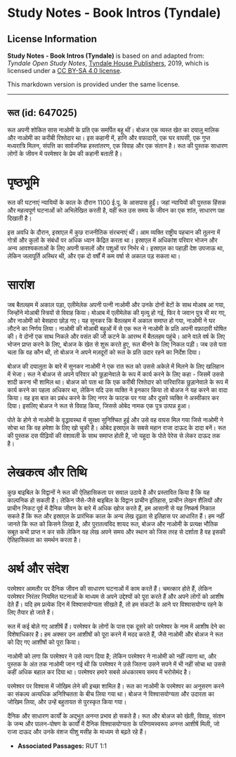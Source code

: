 # Study Notes - Book Intros (Tyndale)

## License Information

**Study Notes - Book Intros (Tyndale)** is based on and adapted from: _Tyndale Open Study Notes_, [Tyndale House Publishers](https://tyndaleopenresources.com/), 2019, which is licensed under a [CC BY-SA 4.0 license](https://creativecommons.org/licenses/by-sa/4.0/legalcode.en).

This markdown version is provided under the same license.



--------------------------------

## रूत (id: 647025)

रूत अपनी शोकित सास नाओमी के प्रति एक समर्पित बहू थीं। बोअज एक व्यस्त खेत का दयालु मालिक और नाओमी का करीबी रिश्तेदार था। इस कहानी में, हानि और वफादारी, एक घर वापसी, एक गुप्त मध्यरात्रि मिलन, संपत्ति का सार्वजनिक हस्तांतरण, एक विवाह और एक संतान है। रूत की पुस्तक साधारण लोगों के जीवन में परमेश्वर के प्रेम की कहानी बताती है।

पृष्ठभूमि
=========

रूत की घटनाएं न्यायियों के काल के दौरान 1100 ई.पू. के आसपास हुईं। जहां न्यायियों की पुस्तक हिंसक और महत्वपूर्ण घटनाओं को अभिलेखित करती है, वहीं रूत उस समय के जीवन का एक शांत, साधारण पक्ष दिखाती है।

इस अवधि के दौरान, इस्राएल में कुछ राजनीतिक संरचनाएं थीं। आम व्यक्ति राष्ट्रीय पहचान की तुलना में गोत्रों और कुलों के संबंधों पर अधिक ध्यान केंद्रित करता था। इस्राएल में अधिकांश परिवार भोजन और अन्य आवश्यकताओं के लिए अपनी फसलों और पशुओं पर निर्भर थे। इस्राएल का पहाड़ी देश उपजाऊ था, लेकिन जलापूर्ति अस्थिर थी, और एक दो वर्षों में कम वर्षा से अकाल पड़ सकता था।

सारांश
======

जब बैतलहम में अकाल पड़ा, एलीमेलेक अपनी पत्नी नाओमी और उनके दोनों बेटों के साथ मोआब आ गया, जिन्होंने मोआबी स्त्रियों से विवाह किया। मोआब में एलीमेलेक की मृत्यु हो गई, फिर वे जवान पुत्र भी मर गए, और नाओमी को बेसहारा छोड़ गए। यह सुनकर कि बैतलहम में अकाल समाप्त हो गया, नाओमी ने घर लौटने का निर्णय लिया। नाओमी की मोआबी बहुओं में से एक रूत ने नाओमी के प्रति अपनी वफ़ादारी घोषित की। वे दोनों एक साथ निकले और वसंत की जौ कटने के आरम्भ में बैतलहम पहुंचे। आने वाले वर्ष के लिए भोजन प्राप्त करने के लिए, बोअज के खेत से शुरू करते हुए, रूत बीनने के लिए निकल पड़ी। जब उसे पता चला कि वह कौन थी, तो बोअज ने अपने मज़दूरों को रूत के प्रति उदार रहने का निर्देश दिया।

बोअज की दयालुता के बारे में सुनकर नाओमी ने एक रात रूत को उससे अकेले में मिलने के लिए खलिहान में भेजा। रूत ने बोअज से अपने परिवार को छुड़ानेवाले के रूप में कार्य करने के लिए कहा \- जिसमें उससे शादी करना भी शामिल था। बोअज को पता था कि एक करीबी रिश्तेदार को पारिवारिक छुड़ानेवाले के रूप में कार्य करने का पहला अधिकार था, लेकिन यदि उस व्यक्ति ने इनकार किया तो बोअज ने यह करने का वादा किया। वह इस बात का प्रबंध करने के लिए नगर के फाटक पर गया और दूसरे व्यक्ति ने अस्वीकार कर दिया। इसलिए बोअज ने रूत से विवाह किया, जिससे ओबेद नामक एक पुत्र उत्पन्न हुआ।

पोते के होने से नाओमी के वृद्धावस्था में सुरक्षा सुनिश्चित हुई और उसे वह वापस मिल गया जिसे नाओमी ने सोचा था कि वह हमेशा के लिए खो चुकी है। ओबेद इस्राएल के सबसे महान राजा दाऊद के दादा बनें। रूत की पुस्तक दस पीढ़ियों की वंशावली के साथ समाप्त होती है, जो यहूदा के पोते पेरेस से लेकर दाऊद तक है।

लेखकत्व और तिथि
===============

कुछ बाइबिल के विद्वानों ने रूत की ऐतिहासिकता पर सवाल उठाये है और प्रस्तावित किया है कि यह काल्पनिक हो सकती है। लेकिन जैसे\-जैसे बाइबिल के विद्वान प्राचीन इतिहास, प्राचीन लेखन शैलियों और प्राचीन निकट पूर्व में दैनिक जीवन के बारे में अधिक खोज करते हैं, हम आसानी से यह निष्कर्ष निकाल सकते हैं कि रूत और इस्राएल के प्रारंभिक काल के अन्य लेख दृढ़ता से इतिहास पर आधारित हैं। हम नहीं जानते कि रूत को किसने लिखा है, और पुरातत्वविद शायद रूत, बोअज और नाओमी के प्रत्यक्ष भौतिक सबूत कभी प्राप्त न कर सकें लेकिन यह लेख अपने समय और स्थान को जिस तरह से दर्शाता है वह इसकी ऐतिहासिकता का समर्थन करता है।

अर्थ और संदेश
=============

परमेश्वर आमतौर पर दैनिक जीवन की साधारण घटनाओं में काम करतें हैं। चमत्कार होते हैं, लेकिन परमेश्वर निरंतर नियमित घटनाओं के माध्यम से अपने उद्देश्यों को पूरा करते हैं और अपने लोगों को आशीष देते हैं। यदि हम प्रत्येक दिन में विश्वासयोग्यता सीखते हैं, तो हम संकटों के आने पर विश्वासयोग्य रहने के लिए तैयार हो जाते हैं।

रूत में कई बोले गए आशीषें हैं। परमेश्वर के लोगों के पास एक दूसरे को परमेश्वर के नाम में आशीष देने का विशेषाधिकार है। हम अक्सर उन आशीषों को पूरा करने में मदद करते हैं, जैसे नाओमी और बोअज ने रूत को दिए गए आशीषों को पूरा किया।

नाओमी को लगा कि परमेश्वर ने उसे त्याग दिया है; लेकिन परमेश्वर ने नाओमी को नहीं त्यागा था, और पुस्तक के अंत तक नाओमी जान गई थी कि परमेश्वर ने उसे जितना उसने सपने में भी नहीं सोचा था उससे कहीं अधिक बहाल कर दिया था। परमेश्वर हमारे सबसे अंधकारमय समय में भरोसेमंद है।

परमेश्वर पर विश्वास में जोखिम लेने की इच्छा शामिल है। रूत का नाओमी के परमेश्वर का अनुसरण करने का संकल्प अत्यधिक अनिश्चितता के बीच लिया गया था। बोअज ने विश्वासयोग्यता और उदारता का जोखिम लिया, और उन्हें बहुतायत से पुरस्कृत किया गया।

दैनिक और साधारण कार्यों के अद्भुत अनन्त प्रभाव हो सकते है। रूत और बोअज को खेती, विवाह, संतान के जन्म और पालन\-पोषण के कार्यों में दैनिक विश्वासयोग्यता के परिणामस्वरूप अनन्त आशीषें मिली, जो राजा दाऊद और उनके वंशज यीशु मसीह के माध्यम से बढ़ते रहे हैं।

* **Associated Passages:** RUT 1:1

